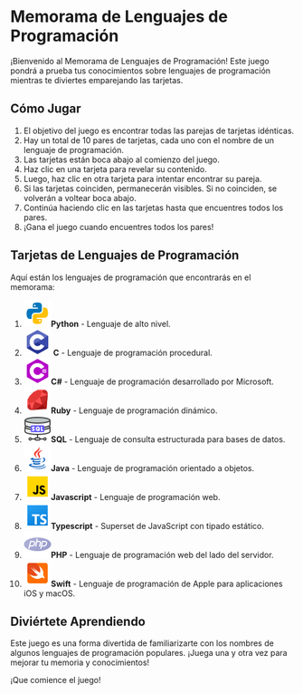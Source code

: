 # Memorama de Lenguajes de Programación

¡Bienvenido al Memorama de Lenguajes de Programación! Este juego pondrá a prueba tus conocimientos sobre lenguajes de programación mientras te diviertes emparejando las tarjetas.

## Cómo Jugar

1. El objetivo del juego es encontrar todas las parejas de tarjetas idénticas.
2. Hay un total de 10 pares de tarjetas, cada uno con el nombre de un lenguaje de programación.
3. Las tarjetas están boca abajo al comienzo del juego.
4. Haz clic en una tarjeta para revelar su contenido.
5. Luego, haz clic en otra tarjeta para intentar encontrar su pareja.
6. Si las tarjetas coinciden, permanecerán visibles. Si no coinciden, se volverán a voltear boca abajo.
7. Continúa haciendo clic en las tarjetas hasta que encuentres todos los pares.
8. ¡Gana el juego cuando encuentres todos los pares!

## Tarjetas de Lenguajes de Programación

Aquí están los lenguajes de programación que encontrarás en el memorama:

1. ![Python](./md_assets/icons8-python-48.png)**Python**  - Lenguaje de alto nivel.
2. ![C](./md_assets/icons8-c-48.png)  **C** - Lenguaje de programación procedural.
4. ![C#](./md_assets/icons8-c-48%20(2).png)**C#**  - Lenguaje de programación desarrollado por Microsoft.
5. ![Ruby](./md_assets/icons8-rubí-lenguaje-de-programación-48.png)**Ruby** - Lenguaje de programación dinámico.
6. ![SQL](./md_assets/icons8-sql-48.png)**SQL** - Lenguaje de consulta estructurada para bases de datos.
7. ![Java](./md_assets/icons8-logotipo-de-java-coffee-cup-48.png)**Java** - Lenguaje de programación orientado a objetos.
8. ![Javascript](./md_assets/icons8-js-48.png)**Javascript** - Lenguaje de programación web.
9. ![Typescript](./md_assets/icons8-typescript-48.png)**Typescript** - Superset de JavaScript con tipado estático.
10. ![PHP](./md_assets/icons8-php-48.png)**PHP** - Lenguaje de programación web del lado del servidor.
11. ![Swift](./md_assets/icons8-swift-48.png)**Swift**  - Lenguaje de programación de Apple para aplicaciones iOS y macOS.

## Diviértete Aprendiendo

Este juego es una forma divertida de familiarizarte con los nombres de algunos lenguajes de programación populares. ¡Juega una y otra vez para mejorar tu memoria y conocimientos!

¡Que comience el juego!
